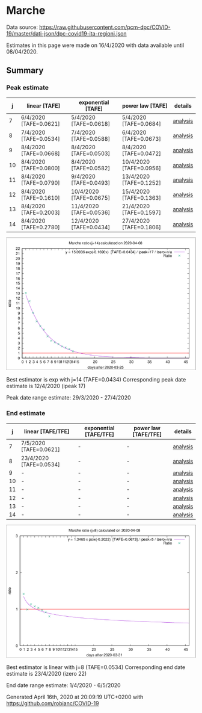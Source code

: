# Marche


Data source: https://raw.githubusercontent.com/pcm-dpc/COVID-19/master/dati-json/dpc-covid19-ita-regioni.json

Estimates in this page were made on 16/4/2020 with data available until 08/04/2020.


## Summary 

### Peak estimate 
|j|linear [TAFE]|exponential [TAFE]|power law [TAFE]|details|
|---|----|-----------|---------|-------|
|7|6/4/2020 [TAFE=0.0621]|5/4/2020 [TAFE=0.0618]|5/4/2020 [TAFE=0.0684]|[analysis](COVID-19_marche_j7_2020-04-08.md)|
|8|7/4/2020 [TAFE=0.0534]|7/4/2020 [TAFE=0.0588]|6/4/2020 [TAFE=0.0673]|[analysis](COVID-19_marche_j8_2020-04-08.md)|
|9|8/4/2020 [TAFE=0.0668]|8/4/2020 [TAFE=0.0503]|8/4/2020 [TAFE=0.0472]|[analysis](COVID-19_marche_j9_2020-04-08.md)|
|10|8/4/2020 [TAFE=0.0800]|8/4/2020 [TAFE=0.0582]|10/4/2020 [TAFE=0.0956]|[analysis](COVID-19_marche_j10_2020-04-08.md)|
|11|8/4/2020 [TAFE=0.0790]|9/4/2020 [TAFE=0.0493]|13/4/2020 [TAFE=0.1252]|[analysis](COVID-19_marche_j11_2020-04-08.md)|
|12|8/4/2020 [TAFE=0.1610]|10/4/2020 [TAFE=0.0675]|15/4/2020 [TAFE=0.1363]|[analysis](COVID-19_marche_j12_2020-04-08.md)|
|13|8/4/2020 [TAFE=0.2003]|11/4/2020 [TAFE=0.0536]|21/4/2020 [TAFE=0.1597]|[analysis](COVID-19_marche_j13_2020-04-08.md)|
|14|8/4/2020 [TAFE=0.2780]|12/4/2020 [TAFE=0.0434]|27/4/2020 [TAFE=0.1806]|[analysis](COVID-19_marche_j14_2020-04-08.md)|

![best peak estimate](COVID-19_marche_j14_2020-04-08.png)

Best estimator is exp with j=14 (TAFE=0.0434)
Corresponding peak date estimate is 12/4/2020 (ipeak 17)


Peak date range estimate: 29/3/2020 - 27/4/2020

### End estimate 
|j|linear [TAFE/TFE]|exponential [TAFE/TFE]|power law [TAFE/TFE]|details|
|---|----|-----------|---------|-------|
|7|7/5/2020 [TAFE=0.0621]|-|-|[analysis](COVID-19_marche_j7_2020-04-08.md)|
|8|23/4/2020 [TAFE=0.0534]|-|-|[analysis](COVID-19_marche_j8_2020-04-08.md)|
|9|-|-|-|[analysis](COVID-19_marche_j9_2020-04-08.md)|
|10|-|-|-|[analysis](COVID-19_marche_j10_2020-04-08.md)|
|11|-|-|-|[analysis](COVID-19_marche_j11_2020-04-08.md)|
|12|-|-|-|[analysis](COVID-19_marche_j12_2020-04-08.md)|
|13|-|-|-|[analysis](COVID-19_marche_j13_2020-04-08.md)|
|14|-|-|-|[analysis](COVID-19_marche_j14_2020-04-08.md)|

![best zero estimate](COVID-19_marche_j8_2020-04-08.png)

Best estimator is linear with j=8 (TAFE=0.0534)
Corresponding end date estimate is 23/4/2020 (izero 22)


End date range estimate: 1/4/2020 - 6/5/2020

Generated April 16th, 2020 at 20:09:19 UTC+0200 with https://github.com/robianc/COVID-19
